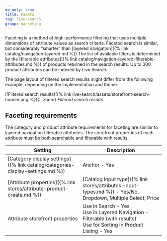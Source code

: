 ```yaml
---
ee_only: true
title: Facets
tag: live-search
group: marketing
---
```


Faceting is a method of high-performance filtering that uses multiple dimensions of attribute values as search criteria. Faceted search is similar, but considerably “smarter” than [layered navigation]({% link catalog/navigation-layered.md %}) The list of available filters is determined by the [filterable attributes]({% link catalog/navigation-layered-filterable-attributes.md %}) of products returned in the search results. Up to 300 product attributes can be indexed by Live Search.

The page layout of filtered search results might differ from the following example, depending on the implementation and theme.

![Filtered search results]({% link live-search/assets/storefront-search-hoodie.png %}){: .zoom}
_Filtered search results_

## Faceting requirements

The category and product attribute requirements for faceting are similar to layered navigation filterable attributes. The storefront properties of each attribute must be both searchable and filterable with results.

|Setting |Description|
|--- |--- |
|[Category display settings]({% link catalog/categories-display-settings.md %}) |Anchor - Yes |
|[Attribute properties]({% link stores/attribute-product-create.md %}) |[Catalog Input type]({% link stores/attributes-input-types.md %}) - Yes/No, Dropdown, Multiple Select, Price |
|Attribute storefront properties |Use in Search - Yes<br />Use in Layered Navigation - Filterable (with results)<br />Use for Sorting in Product Listing - Yes|

